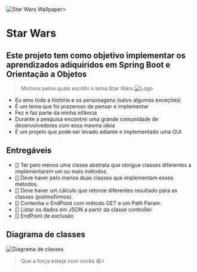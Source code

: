![Star Wars Wallpaper](https://rihappy.vteximg.com.br/arquivos/ids/866888/201005_Banner_Rihappi_star_wars_v3.png?v=637400999882400000)>

# Star Wars
## Este projeto tem como objetivo implementar os aprendizados adiquiridos em Spring Boot e Orientação a Objetos

> Motivos pelos quais escolhi o tema Star Wars ![Logo](https://cdn.iconscout.com/icon/free/png-256/starwars-6-569425.png)
 
* Eu amo toda a história e os personagens (salvo algumas exceções)
* É um tema que foi prazeroso de pensar e implementar
* Fez e faz parte da minha infância
* Durante a pesquisa encontrei uma grande comunidade de desenvolvedores com essa mesma ideia
* É um projeto que pode ser levado adiante e implementado uma GUI

## Entregáveis

- [] Ter pelo menos uma classe abstrata que obrigue classes diferentes a implementarem um ou mais métodos.
- [] Deve haver pelo menos duas classes que implementam esses métodos.
- [] Deve haver um cálculo que retorne diferentes resultado para as classes (polimofirmos).
- [] Contenha o EndPoint com método GET e um Path Param.
- [] Listar os dados em JSON a partir da classe controller.
- [] EndPoint de exclusão

## Diagrama de classes
![Diagrama de classes]()

> Que a força esteja com vocês 😄⚡
